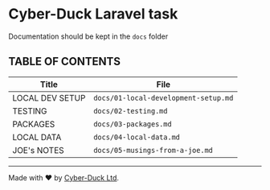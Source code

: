 # Cyber-Duck Laravel task

Documentation should be kept in the `docs` folder

## TABLE OF CONTENTS

| Title                  | File                                 |
|------------------------|--------------------------------------|
| LOCAL DEV SETUP        | `docs/01-local-development-setup.md` |
| TESTING                | `docs/02-testing.md`                 |
| PACKAGES               | `docs/03-packages.md`                |
| LOCAL DATA             | `docs/04-local-data.md`              |
| JOE's NOTES            | `docs/05-musings-from-a-joe.md`      |

----

Made with ♥ by [Cyber-Duck Ltd](https://www.cyber-duck.co.uk).